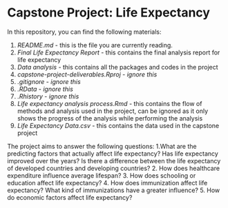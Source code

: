 # Capstone Project: Life Expectancy

In this repository, you can find the following materials: 

1. *README.md* - this is the file you are currently reading. 
2. *Final Life Expectancy Report* - this contains the final analysis report for life expectancy
3. *Data analysis* - this contains all the packages and codes in the project
4. *capstone-project-deliverables.Rproj* - *ignore this*
5. *.gitignore* - *ignore this*
6. *.RData* - *ignore this*
7. *.Rhistory* - *ignore this*
8. *Life expectancy analysis process.Rmd* - this contains the flow of methods and analysis used in the project, can be ignored as it only shows the progress of the analysis while performing the analysis
9. *Life Expectancy Data.csv* - this contains the data used in the capstone project

The project aims to answer the following questions: 
1.What are the predicting factors that actually affect life expectancy? Has life expectancy improved over the years? Is there a difference between the life expectancy of developed countries and developing countries?
2. How does healthcare expenditure influence average lifespan?
3. How does schooling or education affect life expectancy?
4. How does immunization affect life expectancy? What kind of immunizations have a greater influence?
5. How do economic factors affect life expectancy? 


